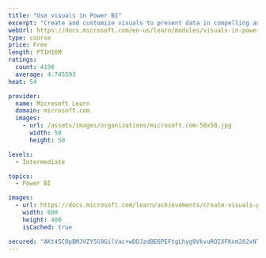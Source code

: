 ```yaml
---
title: "Use visuals in Power BI"
excerpt: "Create and customize visuals to present data in compelling and insightful ways."
webUrl: https://docs.microsoft.com/en-us/learn/modules/visuals-in-power-bi/
type: course
price: Free
length: PT1H16M
ratings:
  count: 4198
  average: 4.745593
heat: 54

provider:
  name: Microsoft Learn
  domain: microsoft.com
  images:
    - url: /assets/images/organizations/microsoft.com-50x50.jpg
      width: 50
      height: 50

levels:
  - Intermediate

topics:
  - Power BI

images:
  - url: https://docs.microsoft.com/learn/achievements/create-visuals-power-bi-desktop-social.png
    width: 800
    height: 400
    isCached: true

secured: "AKt45C0pBMJVZY5G9GilVac+wDDJzdBE6PEFtgLhyg9VkvuROIXFKxm282xNTcgksvyOmnagU+tKHWjSV2ur+jMIjzroCBRNOF6WEoDEOBKdbdiD/33TmiXefRmZET5QifwvJUAlj05xzaN/3DvKi8FPeS41VyqoEvA0vskVNLmt0Pn2TeDcBk03PYu2O/ALBTdwIcBnxGSVSPtG5+iwX2SYy0sOCvMV6zAUSGX5X6hruhRSL+JpZ1LpuO23dcYzCAl5RB2XLL0M1U9FzEt5uzxW6DbgZSLASllB9AJRLPxFOwHOwwGIGd/oC1PIPkVKkUXHskpNXt107yw5Dd7yZQfXexUk+Dwj+qla4bDv45fc63iXTB322uXUPsiCyGcoJCAi5uVnbcx3vILPW2zb8nsdExsCXACdVY8TOGXXU34=;g7icFkWCgyBYg16ykgLbVg=="
---
```


